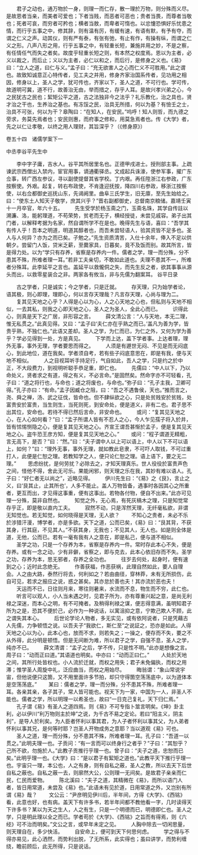 <!-- { "loadSidebar": true } -->
　　君子之动也，通万物於一身，则理一而仁存，散一理於万物，则分殊而义尽。是故恩者当亲，而美者可爱也；下者当贱，而恶者可恶也；贵者当畏，而尊者当敬也；死者可哀，而穷者可矜也；横者当敖，而卑者可惰也。以忿懥恐惧好乐忧患之情，而行乎五事之中，修其辞，则有温有厉，有缓有速，有语有默，有予有夺，而谓之仁义之声。动其仪，则有严有泰，有张有弛，有止有作，有操有纵，而谓之仁义之形。八声八形之用，行乎五事之中，有轻重长短，兼施并用之妙，不是之察，有任情任气而失之者矣。故度乎轻重长短之则，有本然之权度焉。恩以为主者，必义以裁之，而后止；义以为主者，必仁以和之，而后行，是修身之义也。《易》曰：“立人之道，曰仁与义。”孟子曰：“充无欲害人之心而仁义不可胜用。”此之谓也。故致知诚意正心特传者，见工夫之并用，修身齐家治国系传者，见功用之相因，修身以上，圣人之学，犹可传也，齐家以下，圣人之道，不可行也。学可传，故道明可冀，道不行，故善治无由，举而措之，存乎人耳。是故兴孝兴弟之心，今之民犹古之民也；絜矩公平之道，古之法独非今之法乎？礼乐教化，治之具也，贤才治之干也，生养治之基也。有冻馁之民，治具无所措，何以为基？有憸壬之士，治具不可张，何以为干？皋陶曰：“在知人，在安民。”呜呼！知人则哲，而九德之旁求，务莫先焉者也；安民则惠，而府事之修和，用莫急焉者也。传《大学》者，先之以仁让孝敬，以终之用人理财，其旨深乎？（《修身原》）



卷五十四　诸儒学案下一

中丞李谷平先生中

　　李中字子庸，吉水人。谷平其所居里名也。正德甲戌进士。授刑部主事。上疏谏武宗西僧出入禁内，宦官用事，谪通衢驿丞。文成起兵诛濠，使参军事，擢广东佥事，转广西左参议，寻以副使提督其省学校。丁内艰。再任陞浙江右参政，广东按察使。外艰。起复，转右布政使，不肯逢迎抚按，降四川右参政，移浙江按察使，以右佥都御史巡抚山东，先谒阙里。曲阜三氏学生，旧无廪，至先生始给之。曰：“使东土人知天子敬学，庶其兴乎？”晋右副都御史，总督南京粮储。嘉靖壬寅十一月卒官，年六十五。
　　先生受学於杨玉斋之门，玉斋名珠，其学自传註以溯濂、洛，能躬理道，不苟荣势，贫老而无子，横经授徒，未尝见戚容。弟子出其门者，以解释考据为名家，然自谓所学不在是也。晚得先生与语，喜曰：“吾学其有传人乎！吾本之明道，明道其醇者也，而吾未尝轻语人，验其资皆不足多也。圣人与人何异？亦为之而已矣。子勉之。”先生资质清苦，入仕十余年，俸入不足以供朝夕。尝留门人饭，贷米乏薪，至爨家具，日暮矣，竟不及饭而别。故其所言，皆是得力处。以为“学只有存养，省察是存养内一件。儒者之学，理一而分殊，分不患其不殊，所难者理一耳。”若非工夫亲切，不敢如此道也。夫理不患其不一，所难者分殊耳。此李延平之言也。盖延平以救儱侗之失，而先生反之者，欲其事事从源头而出，以救零星装合之非。两家各有攸当，非与先儒为翻案耳。
谷平日录

　　古之学者，只是诚实；今之学者，只是迁就。
　　存天理，只为始学者论，语其极，则心即理，理即心，何以言存天理哉？凡言存天理，心尚与理为二。
　　复其见天地之心乎？人得是心以为心，人之心天地之心也，但私则与天地不相似，一去其私，则我之心即天地之心，圣人之为圣人，全此心而已。
　　识得此心，则真是天下之广居，非形容之言。
　　薛文清公言：“人与天地，本无二理，惟无私贯之。”此真见得。又曰：“孟子曰‘夫仁亦在乎熟之而已。’盖凡为善为学，皆贵乎熟，不独仁也。”此语又差却。圣人之学，为仁而已，为仁之外，又何为学为善乎？学必见得到一处，方是真见。
　　下学而上达，盖下学者事。上达者理，理外无事，事外无理，学者要思而得之。
　　人须是有遯世无闷、不见是而无闷底心，到此地位，道在我矣。学者须自考，若有些子闷底意思在，即是有我，便与天地不相似。
　　人之目视耳听手持足行，气自如此，吾人之学，只是约之於中正，不大段费力，到视明听聪手恭足重，即仁也。
　　先儒曰：“中人以下，乃以命处义，贤者求之有道，得之有义，不必言命。”是固然矣。然命字亦不可轻看，孔子曰：“道之将行也，与命也；道之将废也，与命也。”弥子曰：“孔子主我，卫卿可得。”孔子亦曰：“有命。”孟子因臧仓之阻，曰：“吾之不遇鲁侯，天也。”推而言之，尧、舜之禅，汤、武之征伐，皆命也。但不肆纵欲之心，只是处贫贱安於贫贱，处富贵安於富贵，当生则生，当死则死，到安命处，便是道义，非有二也。君子思不出其位，安命也。若待不得已然后言命，非安命也。
　　或问：“复其见天地之心，在人心如何看？”曰：“孟子所谓人皆有不忍人之心，今人乍见孺子将入於井，皆有怵惕恻隐之心，便是复其见天地之心。齐宣王谓吾甚惭於孟子，便是复其见天地之心。盗牛恐王彦方知，便是复其见天地之心。”
　　或问：“程子谓道无精粗，言无高下，是否？”曰：“然。”曰：“夫子谓中人以上可以语上，中人以下不可以语上，如何？”曰：“理外无事，事外无理，就如教此皂隶，不可吓人取钱，不可过重打人，此便是仁恕之理。若教知学之人，便只论仁恕之理。语上语下，要之无二理。”
　　思虑纷扰，是何劳扰？必除去之，才知天理真乐。世人役役於富贵声色之间，怪他不得，舍此无可乐。果能闲邪，则天理之乐在我，其妙有难以语人。孔子曰：“好仁者无以尚之”，近略见得。
　　伊川先生曰：“《易》之《艮》，言止之义，曰‘艮其止，止其所也’，人多不能止。盖人万物皆备，遇事时各因其心之所重者，更互而出，才见得这事重，便有这事出。若物各付物，便自不出来。”此亦可见理一分殊，莫非自然也。
　　知觉之外，无心焉，有死灰槁木之理，只是知觉常存乎正，即是敬以直内工夫。
　　寂然不动，只是浑然天理，无纤毫私欲，非谓无知觉也。若无知觉，如何晓得是天理，无人欲？
　　不知心之贵者，未必不乐於涉猎汗漫，博学者，亦是多欲。天下之道，公而已矣，《易》曰：“艮其背，不获其身，行其庭，不见其人。”不获其身，无我也；不见其人，无人也。如是则全体是道，无他，公而已。若有一毫有我有人之意在，即是私己，便与道不相似。
　　圣学之功，只是一个存养为本，省察是存养内一件。常时存此本心不失，便是存养。或有一念之动，少有非僻，省察之，即与克去，此本心依旧存而不失。圣学之功，存养为本，思无邪者，存养之全功也。
　　往岁去何处，起身时，便有速到之心；近时此念绝无。
　　作善获福，作恶获祸，此理自然如此，要人自理会。人之由大路，泰然行将去，何利如之？若由曲径，穿林莽，未有无所损伤，此自可见，若求之报应之说，惑之甚矣。其亦怠於善也夫！其亦流於恶也夫！
　　天运而不已，日往则月来，寒往则暑来，水流而不息，物生而不穷，此仁也。
　　听言可以观人，小人当未遇之时，见君子所为，亦有尊重兴起之意，是尚无利禄之深迷，而本心之明，有不可掩者。及稍得利禄之谋，便志得意满，虽明知君子所为之是，恐其不便於己，必作为一种说话，以寓沮抑之意，宁欺己欺人不顾，此之谓失其本心。
　　后世论学论人物者，多无实见，或有依阿说者，只是凭藉古人先儒，力争顿悟之说。以吾夫子“我欲仁，斯仁至”之说証之，恐亦是如此。人得天地之心以为心，此本心也，放而不求，则若失之；一操之，便存而不失，要之不从外得，此分明是顿悟。但是无间断为难，所以君子之学，自强不息，圣人之学，纯亦不已。
　　薛文清谓：“孟子之后，学不传，只是性不明。”此亦是想像之言。周子曰：“动而正曰道。”其语道也明矣。中亦曰：“动而正曰仁。”
　　人处於天地之间，其所行处皆权也。小人流於迁就，而权之用失；君子未免偏执，而权之用滞；惟学圣人周旋中礼，泛应曲当，而权之用始尽。
　　晦翁谓：“象山常说宇宙，但他说便只这箇，又不用里面许多节拍，却只守得箇空荡荡底中，以为道体本是空荡荡底。”
　　某曰：儒者之学，理一而分殊，分不患其不殊，所难者理一耳。各亲其亲，各子其子，常人皆可能也。视天下为一家，中国为一人，非圣人不能也。儒者之学，所以明理一以希圣也，故曰“一日克己复礼，天下归仁焉。”
　　孔子谓《易》有圣人之道四焉。则《易》不可专指卜筮言明矣。《坤》卦主利，必以伊川“利万物则主於坤”之说，为千古不易之定论。若曰“阳主义，阴主利”，是导人於利矣。为人臣者怀利以事其君，为人子者怀利以事其父，为人弟者怀利以事其兄，是何等时耶？岂圣人开物成务之意耶？当以道观《易》可也。
　　圣人之道，理一而分殊，分不患其不殊，所难者理一耳。孔子曰：“吾道一以贯之。”此明夫理一也。子贡问：“有一言而可以终身行之者乎？”子曰：“其恕乎？己所不欲，勿施於人。”此教子贡推行乎理一也。曾子曰：“夫子之道，忠恕而已矣。”此明乎理一也。《大学》曰：“是以君子有絜矩之道也。”此教平天下推行乎理一也。宇宙只一理，本公也，人之有身，则有自私之蔽，圣人之教，所以去天下后世自私之蔽也。自私之蔽一去，则廓然大公，公则理一无间矣。是故君子亲亲而仁民，仁民而爱物。
　　陈北溪曰：“夫子之道，其精微在《易》，而所以语门人者，皆日用常道，未尝及《易》也。”此语未有见於道，日用常道之外，又岂别有所谓《易》哉？
　　文公云：“尹彦明见伊川后，半年间，方得《大学》、《西铭》看，此意也好，也有病。盖天下有许多书，若半年间都不教他看一字，几时读得天下许多书？某以为天之生人，人之有生，只是一个明德而已，明德即仁也。圣人之学，只是明此理以全之而已。学者苟於《大学》、《西铭》之旨而有得焉，则《六经》可不治而明矣。”文公之言，或早年未定之见。
　　人胸中除去一切闲思量，则天理自在，多少快活。
　　自安命上，便可到天下何思何虑。
　　学之得与不得亦易见，此心洒然，而势利出脱，了无所系，此实得也；虽曰讲学，而势利缠绕，瞻前顾后，此无所得，只是说话。
